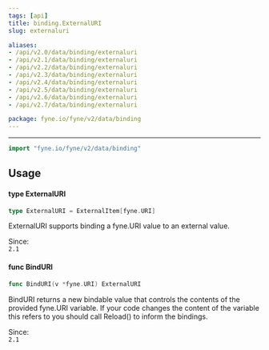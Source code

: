 ```yaml
---
tags: [api]
title: binding.ExternalURI
slug: externaluri

aliases:
- /api/v2.0/data/binding/externaluri
- /api/v2.1/data/binding/externaluri
- /api/v2.2/data/binding/externaluri
- /api/v2.3/data/binding/externaluri
- /api/v2.4/data/binding/externaluri
- /api/v2.5/data/binding/externaluri
- /api/v2.6/data/binding/externaluri
- /api/v2.7/data/binding/externaluri

package: fyne.io/fyne/v2/data/binding
---
```



---
```go
import "fyne.io/fyne/v2/data/binding"
```

## Usage

#### type ExternalURI

```go
type ExternalURI = ExternalItem[fyne.URI]
```

ExternalURI supports binding a fyne.URI value to an external value.


<div class="since">Since: <code>
2.1</code></div>

#### func  BindURI

```go
func BindURI(v *fyne.URI) ExternalURI
```
BindURI returns a new bindable value that controls the contents of the provided fyne.URI variable. If your code changes the content of the variable this refers to you should call Reload() to inform the bindings.


<div class="since">Since: <code>
2.1</code></div>
